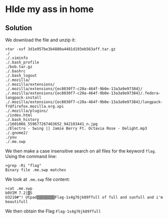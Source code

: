 # HIde my ass in home

## Solution

We download the file and unzip it:

```
>tar -xvf 3d1e957be3b4880a4481d193eb563aff.tar.gz
./
./.viminfo
./.bash_profile
./bob.tar.gz
./.bashrc
./.bash_logout
./.mozilla/
./.mozilla/extensions/
./.mozilla/extensions/{ec8030f7-c20a-464f-9b0e-13a3a9e97384}/
./.mozilla/extensions/{ec8030f7-c20a-464f-9b0e-13a3a9e97384}/.fedora-langpack-install
./.mozilla/extensions/{ec8030f7-c20a-464f-9b0e-13a3a9e97384}/langpack-fr@firefox.mozilla.org.xpi
./.mozilla/plugins/
./index.html
./.bash_history
./1601066_559677267463652_942103441_n.jpg
./Electro - Swing || Jamie Berry Ft. Octavia Rose - Delight.mp3
./.gnome2/
./you
./.me.swp
```
We then make a case insensitive search on all files for the keyword `flag`. Using the command line:

```
>grep -Ri "flag"
Binary file .me.swp matches
```

We look at `.me.swp` file content:
```
>cat .me.swp
b0VIM 7.2|▒S
U3210#"! Utpad▒▒▒▒▒▒▒▒Flag-1s4g76jk89ffull of full and sunfull and i'm beautifull 
```

We then obtain the Flag `Flag-1s4g76jk89ffull`